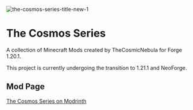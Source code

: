 ![the-cosmos-series-title-new-1](https://github.com/user-attachments/assets/648fb72d-8dfd-44da-9825-7dd2fec3bd39)


# The Cosmos Series

A collection of Minecraft Mods created by TheCosmicNebula for Forge 1.20.1.

This project is currently undergoing the transition to 1.21.1 and NeoForge.

## Mod Page

[The Cosmos Series on Modrinth](https://modrinth.com/organization/the-cosmos-series)

<!--

**Here are some ideas to get you started:**

🙋‍♀️ A short introduction - what is your organization all about?
🌈 Contribution guidelines - how can the community get involved?
👩‍💻 Useful resources - where can the community find your docs? Is there anything else the community should know?
🍿 Fun facts - what does your team eat for breakfast?
🧙 Remember, you can do mighty things with the power of [Markdown](https://docs.github.com/github/writing-on-github/getting-started-with-writing-and-formatting-on-github/basic-writing-and-formatting-syntax)
-->
